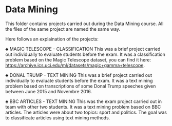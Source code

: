# Data Mining
This folder contains projects carried out during the Data Mining course.
All the files of the same project are named the same way. 

Here follows an explaination of the projects:

♣ MAGIC TELESCOPE - CLASSIFICATION
This was a brief project carried out individually to evaluate students before the exam. 
It was a classification problem based on the Magic Telescope dataset, you can find it here: https://archive.ics.uci.edu/ml/datasets/magic+gamma+telescope.

♣ DONAL TRUMP - TEXT MINING
This was a brief project carried out individually to evaluate students before the exam. 
It was a text mining problem based on transcriptions of some Donal Trump speeches given between June 2015 and Novembre 2016.

♣ BBC ARTICLES - TEXT MINING
This was the exam project carried out in team with other two students.
It was a text mining problem based on BBC articles. The articles were about two topics: sport and politics. 
The goal was to classificate articles using text mining methods.
